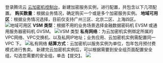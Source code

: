 登录腾讯云 [云加密机控制台](https://console.cloud.tencent.com/hsm)，新建加密服务实例，进行配置，共包含以下几项配置。
**购买数量**：根据业务情况，确定购买一个或是多个加密服务实例。
**地域可用区**：根据业务情况选择，目前仅支持广州三区、北京二区、上海四区。
![地域可用区](https://main.qcloudimg.com/raw/1f0e6946719472d9df5cecab2c0981ff.png)
**VSM 类型**：根据不用的业务场景选择金融数据密码机 EVSM 或通用服务器密码机 GVSM。
![VSM 类型](https://main.qcloudimg.com/raw/fd34f46c538869beeb3c15d039985e9d.png)
**私有网络**：为云加密机实例绑定所属的VPC网络、VPC交换机、以及私网IP地址；业务应用、云加密机实例需配置同一 VPC 下。
![私有网络](https://main.qcloudimg.com/raw/8f0aed588e37621e39bf958fcaca13f0.png)
**结算方式**：云加密机以服务实例为单位，包年包月预付费模式进行售卖。
新建完云加密机实例后，可以根据需要到安全组页面配置安全组，勾选您需要的安全组，单击【提交】。
![](https://main.qcloudimg.com/raw/2266aa6fdbe85a1f4bbb010f0e117f28.png)
